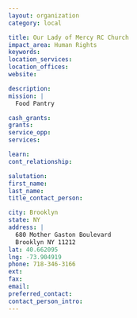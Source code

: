 ```yaml
---
layout: organization
category: local

title: Our Lady of Mercy RC Church
impact_area: Human Rights
keywords: 
location_services: 
location_offices: 
website: 

description: 
mission: |
  Food Pantry

cash_grants: 
grants: 
service_opp: 
services: 

learn: 
cont_relationship: 

salutation: 
first_name: 
last_name: 
title_contact_person: 

city: Brooklyn
state: NY
address: |
  680 Mother Gaston Boulevard     
  Brooklyn NY 11212
lat: 40.662095
lng: -73.904919
phone: 718-346-3166
ext: 
fax: 
email: 
preferred_contact: 
contact_person_intro: 
---
```

